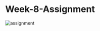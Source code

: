 # Week-8-Assignment
![assignment](https://github.com/user-attachments/assets/1db93573-b1d3-4fe8-823e-408eda4176a1)
